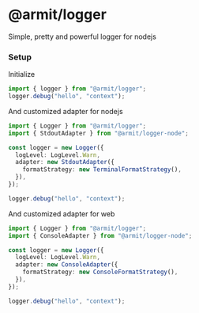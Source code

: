 # @armit/logger

Simple, pretty and powerful logger for nodejs

### Setup

Initialize

```ts
import { logger } from "@armit/logger";
logger.debug("hello", "context");
```

And customized adapter for nodejs

```ts
import { Logger } from "@armit/logger";
import { StdoutAdapter } from "@armit/logger-node";

const logger = new Logger({
  logLevel: LogLevel.Warn,
  adapter: new StdoutAdapter({
    formatStrategy: new TerminalFormatStrategy(),
  }),
});

logger.debug("hello", "context");
```

And customized adapter for web

```ts
import { Logger } from "@armit/logger";
import { ConsoleAdapter } from "@armit/logger-node";

const logger = new Logger({
  logLevel: LogLevel.Warn,
  adapter: new ConsoleAdapter({
    formatStrategy: new ConsoleFormatStrategy(),
  }),
});

logger.debug("hello", "context");
```
